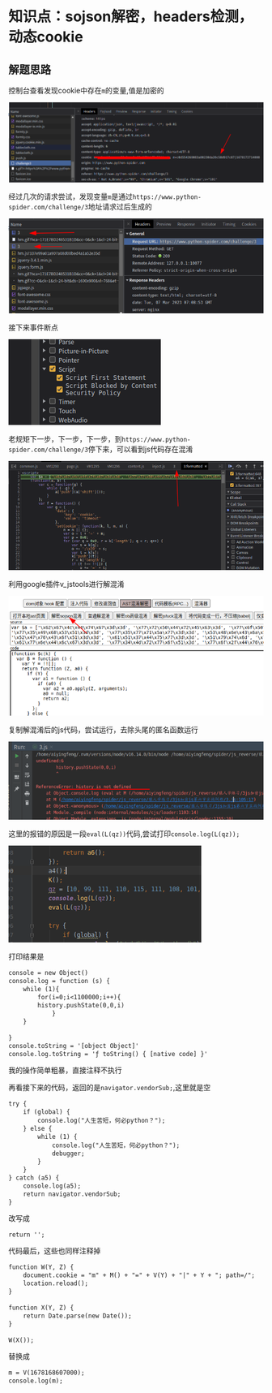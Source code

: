 # 知识点：sojson解密，headers检测，动态cookie

## 解题思路

控制台查看发现cookie中存在`m`的变量,值是加密的

![请求](./img/1.png)

经过几次的请求尝试，发现变量`m`是通过`https://www.python-spider.com/challenge/3`地址请求过后生成的

![请求](./img/2.png)

接下来事件断点

![请求](./img/3.png)

老规矩下一步，下一步，下一步，到`https://www.python-spider.com/challenge/3`停下来，可以看到js代码存在混淆

![请求](./img/4.png)

利用google插件v_jstools进行解混淆

![请求](./img/5.png)

复制解混淆后的js代码，尝试运行，去除头尾的匿名函数运行

![请求](./img/6.png)

这里的报错的原因是一段`eval(L(qz))`代码,尝试打印`console.log(L(qz));`

![请求](./img/7.png)

打印结果是

    console = new Object()
    console.log = function (s) {
        while (1){
            for(i=0;i<1100000;i++){
            history.pushState(0,0,i)
                }
        }

    }
    console.toString = '[object Object]'
    console.log.toString = 'ƒ toString() { [native code] }'

我的操作简单粗暴，直接注释不执行

再看接下来的代码，返回的是`navigator.vendorSub;`,这里就是空

    try {
        if (global) {
            console.log("人生苦短，何必python？");
        } else {
            while (1) {
                console.log("人生苦短，何必python？");
                debugger;
            }
        }
    } catch (a5) {
        console.log(a5);
        return navigator.vendorSub;
    }

改写成

    return '';

代码最后，这些也同样注释掉

    function W(Y, Z) {
        document.cookie = "m" + M() + "=" + V(Y) + "|" + Y + "; path=/";
        location.reload();
    }

    function X(Y, Z) {
        return Date.parse(new Date());
    }

    W(X());

替换成

    m = V(1678168607000);
    console.log(m);

